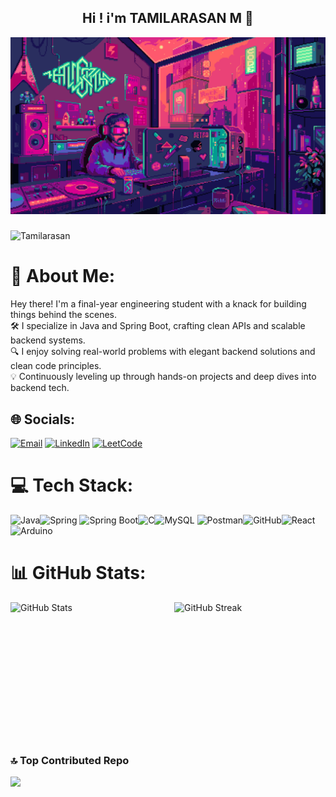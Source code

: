 <div style="font-family: 'Inter', sans-serif;">

<h2 align="center"> Hi ! i'm TAMILARASAN M 👋 </h2>

![MasterHead](https://raw.githubusercontent.com/Ubaid2116/Ubaid2116/main/github-ppic.gif)
<h3 align="center"></h3>
<p align="left">
  <img src="https://komarev.com/ghpvc/?username=Tamilarasan-Murugan&label=👁️%20Profile%20Views&color=0e75b6&style=flat" alt="Tamilarasan" />
</p>

# 💫 About Me:
Hey there! I'm a final-year engineering student with a knack for building things behind the scenes.<br>
🛠️ I specialize in Java and Spring Boot, crafting clean APIs and scalable backend systems.<br>
🔍 I enjoy solving real-world problems with elegant backend solutions and clean code principles.<br>
💡 Continuously leveling up through hands-on projects and deep dives into backend tech.
## 🌐 Socials:
[![Email](https://img.shields.io/badge/Email-D14836?logo=gmail&logoColor=white)](mailto:tamilarasanmuruganofficial@gmail.com)
[![LinkedIn](https://img.shields.io/badge/LinkedIn-%230077B5.svg?logo=linkedin&logoColor=white)](https://www.linkedin.com/in/tamilarasan2617/)
[![LeetCode](https://img.shields.io/badge/LeetCode-FFA116?logo=leetcode&logoColor=black)](https://leetcode.com/u/TamilarasanMurugan/)
 
# 💻 Tech Stack:
![Java](https://img.shields.io/badge/java-%23ED8B00.svg?style=plastic&logo=openjdk&logoColor=white)![Spring](https://img.shields.io/badge/Spring-%236DB33F.svg?style=plastic&logo=spring&logoColor=white)
![Spring Boot](https://img.shields.io/badge/Spring_Boot-%236DB33F.svg?style=plastic&logo=spring-boot&logoColor=white)![C](https://img.shields.io/badge/c-%2300599C.svg?style=plastic&logo=c&logoColor=white)![MySQL](https://img.shields.io/badge/mysql-4479A1.svg?style=plastic&logo=mysql&logoColor=white) ![Postman](https://img.shields.io/badge/Postman-FF6C37?style=plastic&logo=postman&logoColor=white)![GitHub](https://img.shields.io/badge/github-%23121011.svg?style=plastic&logo=github&logoColor=white)![React](https://img.shields.io/badge/react-%2320232a.svg?style=plastic&logo=react&logoColor=%2361DAFB)![Arduino](https://img.shields.io/badge/-Arduino-00979D?style=plastic&logo=Arduino&logoColor=white)
# 📊 GitHub Stats:
<div style="display: flex; justify-content: space-between; align-items: center; flex-wrap: wrap;">
  <img src="https://github-readme-stats.vercel.app/api?username=Tamilarasan-Murugan&theme=tokyonight&hide_border=false&include_all_commits=false&count_private=false"
       alt="GitHub Stats"
       style="width: 48%; height: 220px; object-fit: contain;"/>
  <img src="https://nirzak-streak-stats.vercel.app/?user=Tamilarasan-Murugan&theme=tokyonight&hide_border=false"
       alt="GitHub Streak"
       style="width: 48%; height: 220px; object-fit: contain;"/>
</div>


### 🔝 Top Contributed Repo
![](https://github-contributor-stats.vercel.app/api?username=Tamilarasan-Murugan&limit=5&theme=dark&combine_all_yearly_contributions=true)
